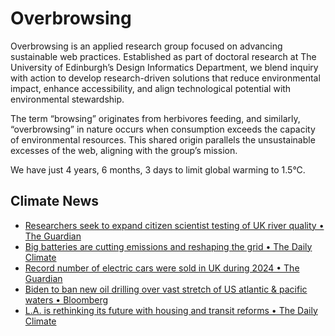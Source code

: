 # Overbrowsing

Overbrowsing is an applied research group focused on advancing sustainable web practices. Established as part of doctoral research at The University of Edinburgh’s Design Informatics Department, we blend inquiry with action to develop research-driven solutions that reduce environmental impact, enhance accessibility, and align technological potential with environmental stewardship.

The term “browsing” originates from herbivores feeding, and similarly, “overbrowsing” in nature occurs when consumption exceeds the capacity of environmental resources. This shared origin parallels the unsustainable excesses of the web, aligning with the group’s mission.

<!-- clock-time -->
We have just 4 years, 6 months, 3 days to limit global warming to 1.5°C.
<!-- /clock-time -->

## Climate News
<!-- clock-news -->
- [Researchers seek to expand citizen scientist testing of UK river quality • The Guardian](https://www.theguardian.com/environment/2025/jan/03/uk-river-quality-citizen-scientist-testing )
- [Big batteries are cutting emissions and reshaping the grid • The Daily Climate](https://www.dailyclimate.org/big-batteries-are-cutting-emissions-and-reshaping-the-grid-2670734142.html )
- [Record number of electric cars were sold in UK during 2024 • The Guardian](https://www.theguardian.com/business/2025/jan/04/record-number-of-electric-cars-were-sold-in-uk-during-2024 )
- [Biden to ban new oil drilling over vast stretch of US atlantic & pacific waters • Bloomberg](https://www.bloomberg.com/news/articles/2025-01-04/biden-to-ban-new-oil-drilling-over-vast-stretch-of-us-atlantic-pacific-waters?embedded-checkout=true )
- [L.A. is rethinking its future with housing and transit reforms • The Daily Climate](https://www.dailyclimate.org/l-a-is-rethinking-its-future-with-housing-and-transit-reforms-2670734913.html )
<!-- /clock-news -->
